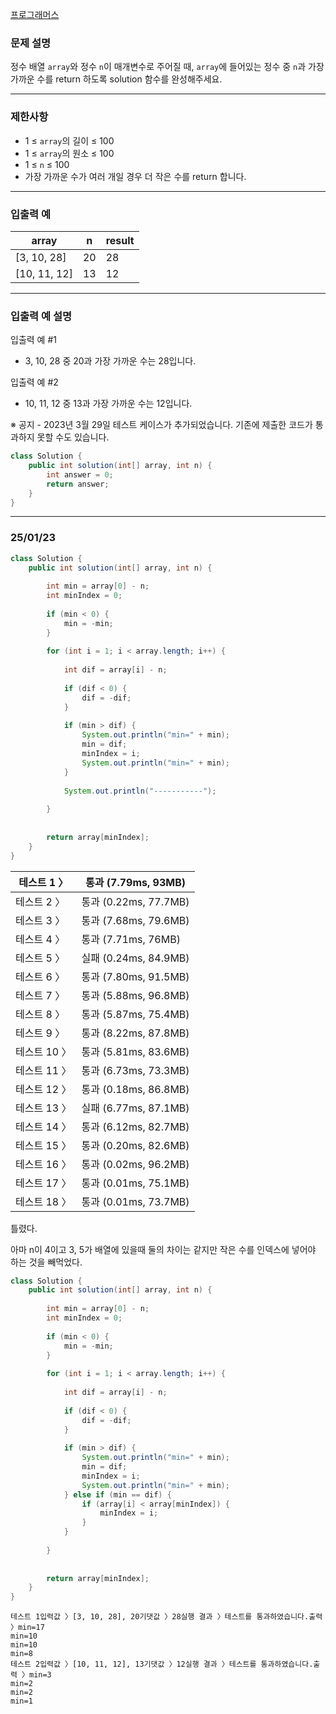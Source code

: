 [프로그래머스](https://school.programmers.co.kr/learn/courses/30/lessons/120890)

### **문제 설명**

정수 배열 `array`와 정수 `n`이 매개변수로 주어질 때, `array`에 들어있는 정수 중 `n`과 가장 가까운 수를 return 하도록 solution 함수를 완성해주세요.

---

### 제한사항

- 1 ≤ `array`의 길이 ≤ 100
- 1 ≤ `array`의 원소 ≤ 100
- 1 ≤ `n` ≤ 100
- 가장 가까운 수가 여러 개일 경우 더 작은 수를 return 합니다.

---

### 입출력 예

| array | n | result |
| --- | --- | --- |
| [3, 10, 28] | 20 | 28 |
| [10, 11, 12] | 13 | 12 |

---

### 입출력 예 설명

입출력 예 #1

- 3, 10, 28 중 20과 가장 가까운 수는 28입니다.

입출력 예 #2

- 10, 11, 12 중 13과 가장 가까운 수는 12입니다.

※ 공지 - 2023년 3월 29일 테스트 케이스가 추가되었습니다. 기존에 제출한 코드가 통과하지 못할 수도 있습니다.

```java
class Solution {
    public int solution(int[] array, int n) {
        int answer = 0;
        return answer;
    }
}
```

---

### 25/01/23

```java
class Solution {
    public int solution(int[] array, int n) {
        
        int min = array[0] - n;
        int minIndex = 0;
        
        if (min < 0) {
            min = -min;
        }
        
        for (int i = 1; i < array.length; i++) {
            
            int dif = array[i] - n;
            
            if (dif < 0) {
                dif = -dif;
            }   
            
            if (min > dif) {
                System.out.println("min=" + min);
                min = dif;
                minIndex = i;
                System.out.println("min=" + min);
            }
            
            System.out.println("-----------");
            
        }
        
        
        return array[minIndex];
    }
}
```

| 테스트 1 〉 | 통과 (7.79ms, 93MB) |
| --- | --- |
| 테스트 2 〉 | 통과 (0.22ms, 77.7MB) |
| 테스트 3 〉 | 통과 (7.68ms, 79.6MB) |
| 테스트 4 〉 | 통과 (7.71ms, 76MB) |
| 테스트 5 〉 | 실패 (0.24ms, 84.9MB) |
| 테스트 6 〉 | 통과 (7.80ms, 91.5MB) |
| 테스트 7 〉 | 통과 (5.88ms, 96.8MB) |
| 테스트 8 〉 | 통과 (5.87ms, 75.4MB) |
| 테스트 9 〉 | 통과 (8.22ms, 87.8MB) |
| 테스트 10 〉 | 통과 (5.81ms, 83.6MB) |
| 테스트 11 〉 | 통과 (6.73ms, 73.3MB) |
| 테스트 12 〉 | 통과 (0.18ms, 86.8MB) |
| 테스트 13 〉 | 실패 (6.77ms, 87.1MB) |
| 테스트 14 〉 | 통과 (6.12ms, 82.7MB) |
| 테스트 15 〉 | 통과 (0.20ms, 82.6MB) |
| 테스트 16 〉 | 통과 (0.02ms, 96.2MB) |
| 테스트 17 〉 | 통과 (0.01ms, 75.1MB) |
| 테스트 18 〉 | 통과 (0.01ms, 73.7MB) |

틀렸다.

아마 n이 4이고 3, 5가 배열에 있을때 둘의 차이는 같지만 작은 수를 인덱스에 넣어야 하는 것을 빼먹었다.

```java
class Solution {
    public int solution(int[] array, int n) {
        
        int min = array[0] - n;
        int minIndex = 0;
        
        if (min < 0) {
            min = -min;
        }
        
        for (int i = 1; i < array.length; i++) {
            
            int dif = array[i] - n;
            
            if (dif < 0) {
                dif = -dif;
            }   
            
            if (min > dif) {
                System.out.println("min=" + min);
                min = dif;
                minIndex = i;
                System.out.println("min=" + min);
            } else if (min == dif) {
                if (array[i] < array[minIndex]) {
                    minIndex = i;
                }
            }
            
        }
        
        
        return array[minIndex];
    }
}
```

```
테스트 1입력값 〉[3, 10, 28], 20기댓값 〉28실행 결과 〉테스트를 통과하였습니다.출력 〉min=17
min=10
min=10
min=8
테스트 2입력값 〉[10, 11, 12], 13기댓값 〉12실행 결과 〉테스트를 통과하였습니다.출력 〉min=3
min=2
min=2
min=1
```